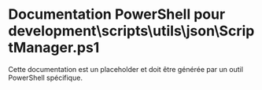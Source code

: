 # Documentation PowerShell pour development\scripts\utils\json\ScriptManager.ps1

Cette documentation est un placeholder et doit être générée par un outil PowerShell spécifique.
